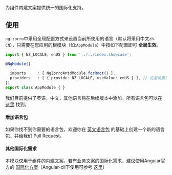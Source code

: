 为组件内建文案提供统一的国际化支持。

## 使用

`ng-zorro`中采用全局配置方式来设置当前所使用的语言（默认将采用中文`zh-CN`），只需要在您应用的根模块（如:`AppModule`）中按如下配置即可 __全局生效__。

```typescript
import { NZ_LOCALE, enUS } from '../../index.showcase';

@NgModule({
  ...
  imports     : [ NgZorroAntdModule.forRoot() ],
  providers   : [ { provide: NZ_LOCALE, useValue: enUS } ], // 这里设置当前全局使用的语言包
})
export class AppModule { }
```

我们目前提供了英语，中文，其他语言将在后续版本中添加，所有语言包可以在 [这里](https://github.com/NG-ZORRO/ng-zorro-antd/tree/master/src/components/locale/locales) 找到。

#### 增加语言包

如果你找不到你需要的语言包，欢迎你在 [英文语言包](https://github.com/NG-ZORRO/ng-zorro-antd/tree/master/src/components/locale/locales/en-US.ts) 的基础上创建一个新的语言包，并给我们 Pull Request。

#### 其他国际化需求

本模块仅用于组件的内建文案，若有业务文案的国际化需求，建议使用Angular官方的 [国际化方案](https://angular.io/guide/i18n)（Angular-cli下使用可参考 [这里](https://github.com/angular/angular-cli/wiki/xi18n)）
